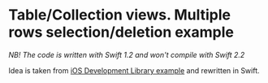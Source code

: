 # Table/Collection views. Multiple rows selection/deletion example

*NB! The code is written with Swift 1.2 and won't compile with Swift 2.2*

Idea is taken from [iOS Development Library example](https://developer.apple.com/library/prerelease/ios/samplecode/TableMultiSelect/Listings/MultiSelectTableView_APLMasterViewController_m.html#//apple_ref/doc/uid/DTS40011189-MultiSelectTableView_APLMasterViewController_m-DontLinkElementID_6)
and rewritten in Swift.
